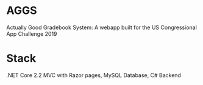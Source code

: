 # AGGS
 Actually Good Gradebook System: A webapp built for the US Congressional App Challenge 2019

# Stack
.NET Core 2.2 MVC with Razor pages, MySQL Database, C# Backend
